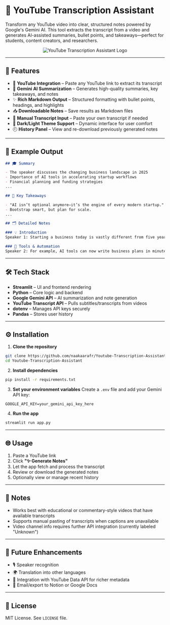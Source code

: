 # 📝 YouTube Transcription Assistant

Transform any YouTube video into clear, structured notes powered by Google's Gemini AI. This tool extracts the transcript from a video and generates AI-assisted summaries, bullet points, and takeaways—perfect for students, content creators, and researchers.

<p align="center">
  <img src="https://img.icons8.com/color/96/000000/youtube-play.png" alt="YouTube Transcription Assistant Logo">
</p>

---

## 🚀 Features

* 🎥 **YouTube Integration** – Paste any YouTube link to extract its transcript
* 🧠 **Gemini AI Summarization** – Generates high-quality summaries, key takeaways, and notes
* ✨ **Rich Markdown Output** – Structured formatting with bullet points, headings, and highlights
* 📥 **Downloadable Notes** – Save results as Markdown files
* 📜 **Manual Transcript Input** – Paste your own transcript if needed
* 🌙 **Dark/Light Theme Support** – Dynamic interface for user comfort
* 🕘 **History Panel** – View and re-download previously generated notes

---

## 📸 Example Output

```markdown
## 🎓 Summary

- The speaker discusses the changing business landscape in 2025
- Importance of AI tools in accelerating startup workflows
- Financial planning and funding strategies
...

## 🔑 Key Takeaways

- "AI isn’t optional anymore—it’s the engine of every modern startup."
- Bootstrap smart, but plan for scale.
...

## 🗂 Detailed Notes

### 💡 Introduction
Speaker 1: Starting a business today is vastly different from five years ago...

### 🤖 Tools & Automation
Speaker 2: For example, AI tools can now write business plans in minutes...
```

---

## 🛠️ Tech Stack

* **Streamlit** – UI and frontend rendering
* **Python** – Core logic and backend
* **Google Gemini API** – AI summarization and note generation
* **YouTube Transcript API** – Pulls subtitles/transcripts from videos
* **dotenv** – Manages API keys securely
* **Pandas** – Stores user history

---

## ⚙️ Installation

1. **Clone the repository**

```bash
git clone https://github.com/naakaarafr/Youtube-Transcription-Assistant.git
cd Youtube-Transcription-Assistant
```

2. **Install dependencies**

```bash
pip install -r requirements.txt
```

3. **Set your environment variables**
   Create a `.env` file and add your Gemini API key:

```env
GOOGLE_API_KEY=your_gemini_api_key_here
```

4. **Run the app**

```bash
streamlit run app.py
```

---

## 🌐 Usage

1. Paste a YouTube link
2. Click **"✨ Generate Notes"**
3. Let the app fetch and process the transcript
4. Review or download the generated notes
5. Optionally view or manage recent history

---

## 📌 Notes

* Works best with educational or commentary-style videos that have available transcripts
* Supports manual pasting of transcripts when captions are unavailable
* Video channel info requires further API integration (currently labeled "Unknown")

---

## 🧠 Future Enhancements

* 🎙️ Speaker recognition
* 🌍 Translation into other languages
* 🔗 Integration with YouTube Data API for richer metadata
* 📧 Email/export to Notion or Google Docs

---

## 📄 License

MIT License. See `LICENSE` file.


